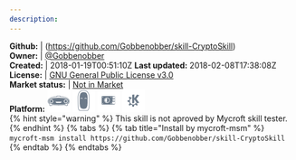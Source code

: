 ```yaml
---
description: 
---
```



**Github:** | (https://github.com/Gobbenobber/skill-CryptoSkill)  
**Owner:** | [@Gobbenobber](https://github.com/Gobbenobber)  
**Created:** | 2018-01-19T00:51:10Z  **Last updated:** 2018-02-08T17:38:08Z  
**License:** | [GNU General Public License v3.0](https://api.github.com/licenses/gpl-3.0)  
**Market status:** | [Not in Market](https://market.mycroft.ai/skill/)  
**Platform:**   ![](.gitbook/assets/mark-1-icon.png)  ![](.gitbook/assets/mark-2-icon.png)  ![](.gitbook/assets/picroft-icon.png)  ![](.gitbook/assets/kde.png)   
{% hint style="warning" %}
This skill is not aproved by Mycroft skill tester.
{% endhint %}
  {% tabs %}
{% tab title="Install by mycroft-msm" %}
``` mycroft-msm install https://github.com/Gobbenobber/skill-CryptoSkill```
{% endtab %}
  {% endtabs %}
  